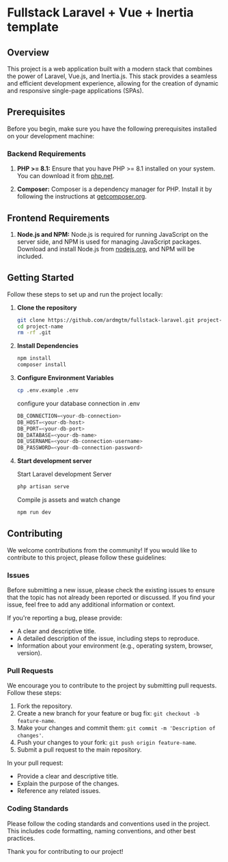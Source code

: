 # Fullstack Laravel + Vue + Inertia template

## Overview

This project is a web application built with a modern stack that combines the power of Laravel, Vue.js, and Inertia.js. This stack provides a seamless and efficient development experience, allowing for the creation of dynamic and responsive single-page applications (SPAs).

## Prerequisites

Before you begin, make sure you have the following prerequisites installed on your development machine:

### Backend Requirements

1. **PHP >= 8.1:** Ensure that you have PHP >= 8.1 installed on your system. You can download it from [php.net](https://www.php.net/).

2. **Composer:** Composer is a dependency manager for PHP. Install it by following the instructions at [getcomposer.org](https://getcomposer.org/).

## Frontend Requirements

1. **Node.js and NPM:** Node.js is required for running JavaScript on the server side, and NPM is used for managing JavaScript packages. Download and install Node.js from [nodejs.org](https://nodejs.org/), and NPM will be included.



## Getting Started

Follow these steps to set up and run the project locally:

1. **Clone the repository**
   ```bash
   git clone https://github.com/ardmgtm/fullstack-laravel.git project-name
   cd project-name
   rm -rf .git
   ```

2. **Install Dependencies**
   ```bash
   npm install
   composer install
    ```

3. **Configure Environment Variables**

   ```bash
   cp .env.example .env
   ```
   configure your database connection in .env
   ```javascript
   DB_CONNECTION=<your-db-connection>
   DB_HOST=<your-db-host>
   DB_PORT=<your-db-port>
   DB_DATABASE=<your-db-name>
   DB_USERNAME=<your-db-connection-username>
   DB_PASSWORD=<your-db-connection-password>
   ```
4. **Start development server**

   Start Laravel development Server
   ```bash
   php artisan serve
   ```
   Compile js assets and watch change
   ```bash
   npm run dev
   ```

## Contributing

We welcome contributions from the community! If you would like to contribute to this project, please follow these guidelines:

### Issues

Before submitting a new issue, please check the existing issues to ensure that the topic has not already been reported or discussed. If you find your issue, feel free to add any additional information or context.

If you're reporting a bug, please provide:

- A clear and descriptive title.
- A detailed description of the issue, including steps to reproduce.
- Information about your environment (e.g., operating system, browser, version).

### Pull Requests

We encourage you to contribute to the project by submitting pull requests. Follow these steps:

1. Fork the repository.
2. Create a new branch for your feature or bug fix: `git checkout -b feature-name`.
3. Make your changes and commit them: `git commit -m 'Description of changes'`.
4. Push your changes to your fork: `git push origin feature-name`.
5. Submit a pull request to the main repository.

In your pull request:

- Provide a clear and descriptive title.
- Explain the purpose of the changes.
- Reference any related issues.

### Coding Standards

Please follow the coding standards and conventions used in the project. This includes code formatting, naming conventions, and other best practices.

Thank you for contributing to our project!